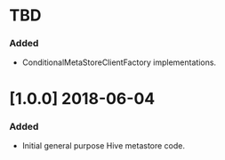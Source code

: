 # TBD
### Added
* ConditionalMetaStoreClientFactory implementations.

# [1.0.0] 2018-06-04
### Added
* Initial general purpose Hive metastore code.
